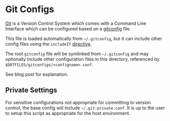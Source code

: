# Git Configs

[Git](https://git-scm.com/) is a Version Control System which comes with a Command Line Interface which can be configured based on a [gitconfig](https://git-scm.com/docs/git-config) file.

This file is loaded automatically from `~/.gitconfig`, but it can include other config files using the `includeIf` [directive](https://git-scm.com/docs/git-config#_includes).

The root `gitconfig` file will be symlinked from `~/.gitconfig` and may optionally include other configuration files in this directory, referenced by `$DOTFILES/gitconfigs/<configname>.conf`.

See blog post for explanation.

## Private Settings

For sensitive configurations not appropriate for committing to version control, the base config will include `~/.git-private.conf`. It is up to the user to setup this script as appropriate for the host environment.
